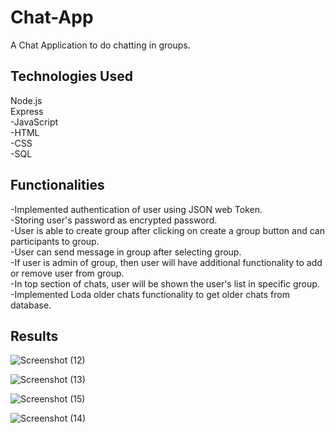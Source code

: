 # Chat-App
  A Chat Application to do chatting in groups.

## Technologies Used
  Node.js<br>
  Express<br>
  -JavaScript<br>
  -HTML<br>
  -CSS<br>
  -SQL<br>

## Functionalities
  -Implemented authentication of user using JSON web Token.<br>
  -Storing user's password as encrypted password.<br>
  -User is able to create group after clicking on create a group button and can participants to group.<br>
  -User can send message in group after selecting group.<br>
  -If user is admin of group, then user will have additional functionality to add or remove user from group.<br>
  -In top section of chats, user will be shown the user's list in specific group.<br>
  -Implemented Loda older chats functionality to get older chats from database.<br>

## Results

![Screenshot (12)](https://github.com/aman-s1/Chat-App/assets/117725652/e0b0beec-8e00-4def-87aa-b7c644156c28)

![Screenshot (13)](https://github.com/aman-s1/Chat-App/assets/117725652/d45ead24-00ec-4bae-99f0-829f9dc59776)

![Screenshot (15)](https://github.com/aman-s1/Chat-App/assets/117725652/2dc637d6-c176-41f1-bde1-63f8ff57fec0)

![Screenshot (14)](https://github.com/aman-s1/Chat-App/assets/117725652/4978f36a-84a7-4dfc-8cd4-9d877ed50b6c)
